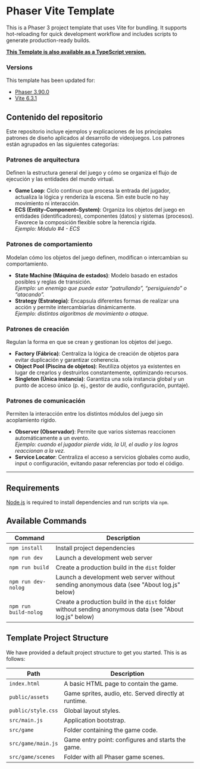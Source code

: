 # Phaser Vite Template

This is a Phaser 3 project template that uses Vite for bundling. It supports hot-reloading for quick development workflow and includes scripts to generate production-ready builds.

**[This Template is also available as a TypeScript version.](https://github.com/phaserjs/template-vite-ts)**

### Versions

This template has been updated for:

- [Phaser 3.90.0](https://github.com/phaserjs/phaser)
- [Vite 6.3.1](https://github.com/vitejs/vite)

## Contenido del repositorio

Este repositorio incluye ejemplos y explicaciones de los principales patrones de diseño aplicados al desarrollo de videojuegos. Los patrones están agrupados en las siguientes categorías:

### Patrones de arquitectura

Definen la estructura general del juego y cómo se organiza el flujo de ejecución y las entidades del mundo virtual.

- **Game Loop**: Ciclo continuo que procesa la entrada del jugador, actualiza la lógica y renderiza la escena. Sin este bucle no hay movimiento ni interacción.
- **ECS (Entity–Component–System)**: Organiza los objetos del juego en entidades (identificadores), componentes (datos) y sistemas (procesos). Favorece la composición flexible sobre la herencia rígida.  
  _Ejemplo: Módulo #4 - ECS_

### Patrones de comportamiento

Modelan cómo los objetos del juego definen, modifican o intercambian su comportamiento.

- **State Machine (Máquina de estados)**: Modelo basado en estados posibles y reglas de transición.  
  _Ejemplo: un enemigo que puede estar “patrullando”, “persiguiendo” o “atacando”._
- **Strategy (Estrategia)**: Encapsula diferentes formas de realizar una acción y permite intercambiarlas dinámicamente.  
  _Ejemplo: distintos algoritmos de movimiento o ataque._

### Patrones de creación

Regulan la forma en que se crean y gestionan los objetos del juego.

- **Factory (Fábrica)**: Centraliza la lógica de creación de objetos para evitar duplicación y garantizar coherencia.
- **Object Pool (Piscina de objetos)**: Reutiliza objetos ya existentes en lugar de crearlos y destruirlos constantemente, optimizando recursos.
- **Singleton (Única instancia)**: Garantiza una sola instancia global y un punto de acceso único (p. ej., gestor de audio, configuración, puntaje).

### Patrones de comunicación

Permiten la interacción entre los distintos módulos del juego sin acoplamiento rígido.

- **Observer (Observador)**: Permite que varios sistemas reaccionen automáticamente a un evento.  
  _Ejemplo: cuando el jugador pierde vida, la UI, el audio y los logros reaccionan a la vez._
- **Service Locator**: Centraliza el acceso a servicios globales como audio, input o configuración, evitando pasar referencias por todo el código.

---

## Requirements

[Node.js](https://nodejs.org) is required to install dependencies and run scripts via `npm`.

## Available Commands

| Command               | Description                                                                                              |
| --------------------- | -------------------------------------------------------------------------------------------------------- |
| `npm install`         | Install project dependencies                                                                             |
| `npm run dev`         | Launch a development web server                                                                          |
| `npm run build`       | Create a production build in the `dist` folder                                                           |
| `npm run dev-nolog`   | Launch a development web server without sending anonymous data (see "About log.js" below)                |
| `npm run build-nolog` | Create a production build in the `dist` folder without sending anonymous data (see "About log.js" below) |

## Template Project Structure

We have provided a default project structure to get you started. This is as follows:

| Path               | Description                                           |
| ------------------ | ----------------------------------------------------- |
| `index.html`       | A basic HTML page to contain the game.                |
| `public/assets`    | Game sprites, audio, etc. Served directly at runtime. |
| `public/style.css` | Global layout styles.                                 |
| `src/main.js`      | Application bootstrap.                                |
| `src/game`         | Folder containing the game code.                      |
| `src/game/main.js` | Game entry point: configures and starts the game.     |
| `src/game/scenes`  | Folder with all Phaser game scenes.                   |
